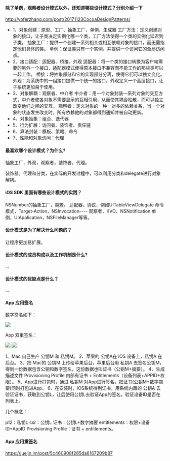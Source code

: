 
#### 除了单例，观察者设计模式以外，还知道哪些设计模式？分别介绍一下

http://yoferzhang.com/post/20171123CocoaDesignPatterns/

* 1、对象创建：原型、工厂、抽象工厂、单例、生成器
      工厂方法：定义创建对象的接口，让子类决定实例化哪一个类，工厂方法使得一个类的实例化延迟到子类。
      抽象工厂：提供一个创建一系列相关或相互依赖对象的接口，而无需指定他们具体的类。
      单例：保证类只有一个实例，并提供一个访问它的全局访问点。
* 2、接口适配：适配器、桥接、外观
      适配器：将一个类的接口转换为客户端需要的另外一个接口，适配器模式使得原本接口不兼容而不能工作的那些类可以一起工作。
      桥接：将抽象部分和它的实现部分分离，使得它们可以独立变化。
      外观：为系统中的一组接口提供一个统一的接口，外观定义一个高层接口，让子系统更加易于使用。
* 3、对象解耦：观察者、中介者
      中介者：用一个对象封装一系列对象的交互方式，中介者使各对象不需要显示的互相引用，从而使其耦合松散，而可以独立改变他们之间的交互。
      观察者：定义对象的一种一对多的依赖关系，当一个对象的状态发生改变时，所有依赖他的对象都得到通知并被自动更新。
* 4、对象抽象：组合、迭代器
* 5、行为扩展：访问者、装饰者、责任链
* 6、算法封装：模板、策略、命令
* 7、性能和对象访问：代理

#### 最喜欢哪个设计模式？为什么?

抽象工厂，外观，观察者，装饰者，代理。

装饰器。代理和分类，在实际的开发过程中，可以利用分类和delegate进行对象解耦。

#### iOS SDK 里面有哪些设计模式的实践？

NSNumber的抽象工厂，类簇。
适配器，协议，例如UITableViewDelegate
命令模式，Target-Action，NSInvocation----
观察者，KVO、NSNotification
单例，UIApplication，NSFileManager等等。



#### 设计模式是为了解决什么问题的？

让程序更加易扩展。



#### 设计模式的成员构成以及工作机制是什么?

...

#### 设计模式的优缺点是什么？

...

#### App 应用签名

数字签名如下：

![](http://blog.cnbang.net/wp-content/uploads/2017/03/sign0.png)

App 双重签名：

![](http://blog.cnbang.net/wp-content/uploads/2017/03/sign2.png)
![](http://blog.cnbang.net/wp-content/uploads/2017/03/sign4.png)

1、Mac 自己生产 公钥M 和 私钥M。
2、苹果的 公钥A在 iOS 设备上，私钥A 在后台。
3、把 Mac的 公钥M 上传给苹果后台，苹果后台用 私钥A 去签名公钥M，得到一份数据包含公钥和数字签名，这份数据也叫证书（公钥M+摘要）。
4、生成描述文件 Provisioning Profile 内部有证书 + Entitlements（设备列表+APPID+权限）。
5、App进行打包时，通过 私钥M 对App进行签名，把证书(公钥M+数字摘要)同时打包进App。
6、在安装时，iOS系统得到证书，用系统内置的 公钥A 去验证证书，获取到公钥L，让后使用公钥L去验证App的签名，验证设备ID是否在列表上。

几个概念：

p12：私钥L
csr：公钥L
证书：公钥L+数字摘要
entitlements：权限+设备ID+AppID
Provisioning Profile：证书 + entitlements。

#### App 应用重签名

https://juejin.im/post/5c460908f265da6167209b87